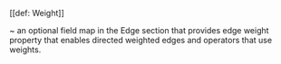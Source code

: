 [[def: Weight]]

~ an optional field map in the Edge section that provides edge weight property that enables directed weighted edges and operators that use weights.

